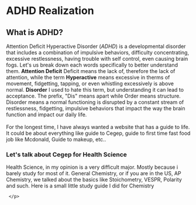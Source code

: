 <!DOCTYPE html>
<html>
    <head>
        <title>ADHD Guide to Life</title>
    </head>
    <body>
        <h1>ADHD Realization</h1>
        <div id="introduction"></div>
    <h2> What is ADHD?</h2>
    <p>Attention Deficit Hyperactive Disorder (<em>ADHD</em>) is a developmental disorder that includes a combination of 
    impulsive behaviors, difficulty concentrating, excessive restlessness, having trouble with self control, even causing brain fogs. 
    Let's us break down each words specifically to better understand them. <strong>Attention Deficit</strong> Deficit means the lack of, 
    therefore the lack of attention, while the term <strong>Hyperactive</strong> means excessive in therms of movement, fidgetting, tapping,
     or even whistling excessively is above normal. <strong>Disorder</strong> I used to hate this term, but understanding it can lead to 
     acceptance. The prefix, "Dis" means apart while Order means structure. Disorder means a normal functioning is 
     disrupted by a constant stream of restlessness, fidgetting, impulsive behaviors that impact the way the brain 
     function and impact our daily life. <br></br>
      For the longest time, I have always wanted a website that has a guide to life.
        It could be about everything like guide to Cegep, guide to first time fast food job like Mcdonald,
        Guide to makeup, etc..
     </p>
     <h3>Let's talk about Cegep for Health Science</h3>
     <p>Health Science, in my opinion is a very difficult major. Mostly because i barely study for most of it.
        General Chemistry, or if you are in the US, AP Chemistry, we talked about the basics like
        Stoichometry, VESPR, Polarity and such. 
        Here is a small little study guide I did for Chemistry</p>
        
     </p>


</html>

